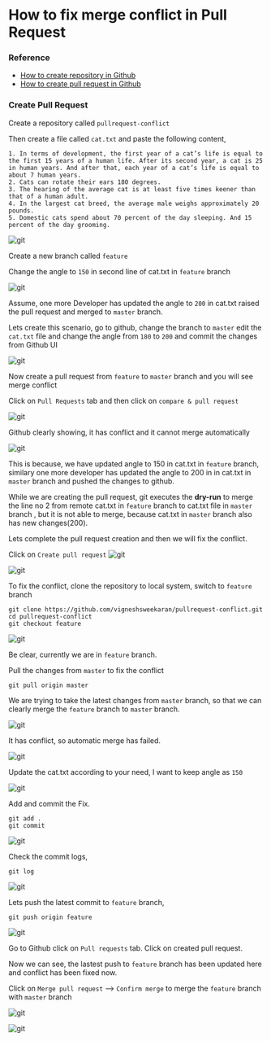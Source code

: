 # How to fix merge conflict in Pull Request

### Reference
* [How to create repository in Github](/content/git/tutorials/01-how-to-create-github-account)
* [How to create pull request in Github](/content/git/tutorials/10-how-to-create-pull-request-in-github)

### Create Pull Request

Create a repository called `pullrequest-conflict`

Then create a file called `cat.txt` and paste the following content,
```
1. In terms of development, the first year of a cat’s life is equal to the first 15 years of a human life. After its second year, a cat is 25 in human years. And after that, each year of a cat’s life is equal to about 7 human years.
2. Cats can rotate their ears 180 degrees.
3. The hearing of the average cat is at least five times keener than that of a human adult.
4. In the largest cat breed, the average male weighs approximately 20 pounds.
5. Domestic cats spend about 70 percent of the day sleeping. And 15 percent of the day grooming.
```

![git](/content/git/tutorials/images/pullrequest-conflict/git-files.png)

Create a new branch called `feature` 

Change the angle to `150` in second line of cat.txt in `feature` branch

![git](/content/git/tutorials/images/pullrequest-conflict/git-updated-file-feature.png)

Assume, one more Developer has updated the angle to `200` in cat.txt raised the pull request and merged to `master` branch.

Lets create this scenario, go to github, change the branch to `master` edit the `cat.txt` file and change the angle from `180` to `200` and commit the changes from Github UI

![git](/content/git/tutorials/images/pullrequest-conflict/git-file-updated-master.png)

Now create a pull request from `feature` to `master` branch and you will see merge conflict

Click on `Pull Requests` tab and then click on `compare & pull request`

![git](/content/git/tutorials/images/pullrequest-conflict/git-create-pullrequest.png)

Github clearly showing, it has conflict and it cannot merge automatically

![git](/content/git/tutorials/images/pullrequest-conflict/git-pullrequest-conflict.png)

This is because, we have updated angle to 150 in cat.txt in `feature` branch, similary one more developer has updated the angle to 200 in in cat.txt in `master` branch and pushed the changes to github.

While we are creating the pull request, git executes the **dry-run** to merge the line no 2 from remote cat.txt in `feature` branch to cat.txt file in `master` branch , but it is not able to merge, because cat.txt in `master` branch also has new changes(200).

Lets complete the pull request creation and then we will fix the conflict.

Click on `Create pull request`
![git](/content/git/tutorials/images/pullrequest-conflict/git-pullrequest-diff.png)

![git](/content/git/tutorials/images/pullrequest-conflict/git-pullrequest-created.png)

To fix the conflict, clone the repository to local system, switch to `feature` branch

```
git clone https://github.com/vigneshsweekaran/pullrequest-conflict.git
cd pullrequest-conflict
git checkout feature
```

![git](/content/git/tutorials/images/pullrequest-conflict/git-clone.png)

Be clear, currently we are in `feature` branch.

Pull the changes from `master` to fix the conflict
```
git pull origin master
```

We are trying to take the latest changes from `master` branch, so that we can clearly merge the `feature` branch to `master` branch.

![git](/content/git/tutorials/images/pullrequest-conflict/git-pull-master.png)

It has conflict, so automatic merge has failed.

![git](/content/git/tutorials/images/pullrequest-conflict/git-before-fix.png)

Update the cat.txt according to your need, I want to keep angle as `150`

![git](/content/git/tutorials/images/pullrequest-conflict/git-after-fix.png)

Add and commit the Fix.
```
git add .
git commit
```

![git](/content/git/tutorials/images/pullrequest-conflict/git-commit-after-fix.png)

Check the commit logs,
```
git log
```

![git](/content/git/tutorials/images/pullrequest-conflict/git-log.png)

Lets push the latest commit to `feature` branch,
```
git push origin feature
```
![git](/content/git/tutorials/images/pullrequest-conflict/git-push.png)

Go to Github click on `Pull requests` tab. Click on created pull request.

Now we can see, the lastest push to `feature` branch has been updated here and conflict has been fixed now.

Click on `Merge pull request` --> `Confirm merge` to merge the `feature` branch with `master` branch

![git](/content/git/tutorials/images/pullrequest-conflict/git-merge-pullrequest.png)

![git](/content/git/tutorials/images/pullrequest-conflict/git-pullrequest-merged.png)
